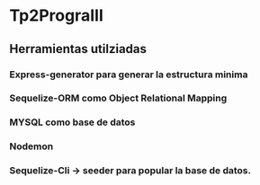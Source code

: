 ﻿# Tp2PrograIII

## Herramientas utilziadas


### Express-generator para generar la estructura minima
### Sequelize-ORM como Object Relational Mapping
### MYSQL como base de datos
### Nodemon
### Sequelize-Cli -> seeder para popular la base de datos.
